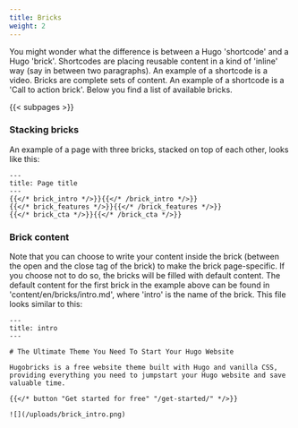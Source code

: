 ```yaml
---
title: Bricks
weight: 2
---
```


You might wonder what the difference is between a Hugo 'shortcode' and a Hugo 'brick'. Shortcodes are placing reusable content in a kind of 'inline' way (say in between two paragraphs). An example of a shortcode is a video. Bricks are complete sets of content. An example of a shortcode is a 'Call to action brick'. Below you find a list of available bricks.

{{< subpages >}}

### Stacking bricks

An example of a page with three bricks, stacked on top of each other, looks like this:

```
---
title: Page title
---
{{</* brick_intro */>}}{{</* /brick_intro */>}}
{{</* brick_features */>}}{{</* /brick_features */>}}
{{</* brick_cta */>}}{{</* /brick_cta */>}}
```
<!--{{< brick_intro >}}{{< /brick_intro >}}-->
<!--{{< brick_features >}}{{< /brick_features >}}-->

### Brick content

Note that you can choose to write your content inside the brick (between the open and the close tag of the brick) to make the brick page-specific. If you choose not to do so, the bricks will be filled with default content. The default content for the first brick in the example above can be found in 'content/en/bricks/intro.md', where 'intro' is the name of the brick. This file looks similar to this:

```
---
title: intro
---

# The Ultimate Theme You Need To Start Your Hugo Website

Hugobricks is a free website theme built with Hugo and vanilla CSS, providing everything you need to jumpstart your Hugo website and save valuable time.

{{</* button "Get started for free" "/get-started/" */>}}

![](/uploads/brick_intro.png)
```